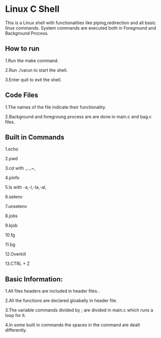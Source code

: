 # Linux C Shell

This is a Linux shell with functionalities like piping,redirection and all basic linux commands.
System commands are executed both in Foreground and Background Process.

## How to run
1.Run the make command.

2.Run ./varun to start the shell.

3.Enter quit to exit the shell.

## Code Files
1.The names of the file indicate their functionality.

2.Background and foregroung process are are done in main.c and bag.c files.

## Built in Commands
1.echo

2.pwd

3.cd with .,..,~,<directory>
  
4.pinfo
  
5.ls with -a,-l,-la,-al,<directory>
  
6.setenv
  
7.unsetenv
  
8.jobs
  
9.kjob
  
10.fg
  
11.bg
  
12.Overkill
  
13.CTRL + Z

## Basic Information:
1.All files headers are included in header files..
  
2.All the functions are declared gloabally in header file.
  
3.The variable commands divided by ; are divided in main.c which runs a loop for it.
  
4.In some built in commands the spaces in the command are dealt differently.  

